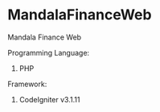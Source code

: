 # MandalaFinanceWeb
Mandala Finance Web

Programming Language: 
1. PHP

Framework:
1. CodeIgniter v3.1.11